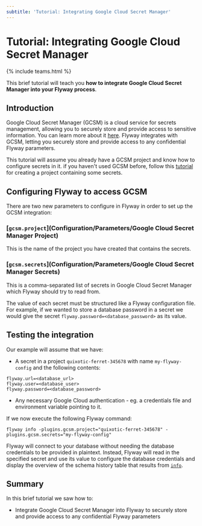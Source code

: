 ```yaml
---
subtitle: 'Tutorial: Integrating Google Cloud Secret Manager'
---
```

# Tutorial: Integrating Google Cloud Secret Manager
{% include teams.html %}

This brief tutorial will teach you **how to integrate Google Cloud Secret Manager into your Flyway process**.

## Introduction

Google Cloud Secret Manager (GCSM) is a cloud service for secrets management, allowing you to securely store and
provide access to sensitive information. You can learn more about it
[here](https://cloud.google.com/secret-manager). Flyway integrates with GCSM,
letting you securely store and provide access to any confidential Flyway parameters.

This tutorial will assume you already have a GCSM project and know how to configure secrets in it.
if you haven't used GCSM before, follow this [tutorial](https://cloud.google.com/secret-manager/docs/quickstart)
for creating a project containing some secrets.

## Configuring Flyway to access GCSM

There are two new parameters to configure in Flyway in order to set up the GCSM integration:

### [`gcsm.project`](Configuration/Parameters/Google Cloud Secret Manager Project)

This is the name of the project you have created that contains the secrets.

### [`gcsm.secrets`](Configuration/Parameters/Google Cloud Secret Manager Secrets)

This is a comma-separated list of secrets in Google Cloud Secret Manager which Flyway should try to read from.

The value of each secret must be structured like a Flyway configuration file. For example, if we wanted to store a
database password in a secret we would give the secret `flyway.password=<database_password>` as its value.

## Testing the integration

Our example will assume that we have:

- A secret in a project `quixotic-ferret-345678` with name `my-flyway-config` and the following contents:

```
flyway.url=<database_url>
flyway.user=<database_user>
flyway.password=<database_password>
```

- Any necessary Google Cloud authentication - eg. a credentials file and environment variable pointing to it.

If we now execute the following Flyway command:

```
flyway info -plugins.gcsm.project="quixotic-ferret-345678" -plugins.gcsm.secrets="my-flyway-config"
```

Flyway will connect to your database without needing the database credentials to be provided in plaintext.
Instead, Flyway will read in the specified secret and use its value to configure the database credentials and
display the overview of the schema history table that results from [`info`](Commands/info).

## Summary

In this brief tutorial we saw how to:

- Integrate Google Cloud Secret Manager into Flyway to securely store and provide access to any confidential Flyway parameters
